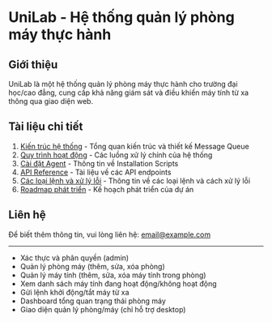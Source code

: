 # UniLab - Hệ thống quản lý phòng máy thực hành

## Giới thiệu

UniLab là một hệ thống quản lý phòng máy thực hành cho trường đại học/cao đẳng, cung cấp khả năng giám sát và điều khiển máy tính từ xa thông qua giao diện web.

## Tài liệu chi tiết

1. [Kiến trúc hệ thống](docs/architecture.md) - Tổng quan kiến trúc và thiết kế Message Queue
2. [Quy trình hoạt động](docs/workflows.md) - Các luồng xử lý chính của hệ thống
3. [Cài đặt Agent](docs/agent-installation.md) - Thông tin về Installation Scripts
4. [API Reference](docs/api-reference.md) - Tài liệu về các API endpoints
5. [Các loại lệnh và xử lý lỗi](docs/commands.md) - Thông tin về các loại lệnh và cách xử lý lỗi
6. [Roadmap phát triển](docs/roadmap.md) - Kế hoạch phát triển của dự án

## Liên hệ

Để biết thêm thông tin, vui lòng liên hệ: [email@example.com](mailto:email@example.com)

---

- Xác thực và phân quyền (admin)
- Quản lý phòng máy (thêm, sửa, xóa phòng)
- Quản lý máy tính (thêm, sửa, xóa máy tính trong phòng)
- Xem danh sách máy tính đang hoạt động/không hoạt động
- Gửi lệnh khởi động/tắt máy từ xa
- Dashboard tổng quan trạng thái phòng máy
- Giao diện quản lý phòng/máy (chỉ hỗ trợ desktop)
